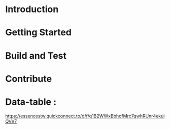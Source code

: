 # Introduction 
# Getting Started
# Build and Test
# Contribute
# Data-table :
https://essencestw.quickconnect.to/d/f/q1B2WWxBbhofMrc7qwhRUnr4ekuiQVn7